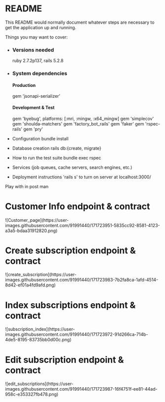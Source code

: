 # README

This README would normally document whatever steps are necessary to get the
application up and running.

Things you may want to cover:

* <h3> Versions needed </h3>
  ruby 2.7.2p137, rails 5.2.8
* <h3> System dependencies </h3>
  <h4> Production </h4>
    gem 'jsonapi-serializer'
  <h4> Development & Test </h4>  
    gem 'byebug', platforms: [:mri, :mingw, :x64_mingw]
    gem 'simplecov'
    gem 'shoulda-matchers'
    gem 'factory_bot_rails'
    gem 'faker'
    gem 'rspec-rails'
    gem 'pry'
* Configuration
  bundle install
* Database creation
  rails db:{create, migrate}
* How to run the test suite
  bundle exec rspec
* Services (job queues, cache servers, search engines, etc.)

* Deployment instructions
    'rails s' to turn on server at localhost:3000/


Play with in post man
<h1> Customer Info endpoint & contract </h1>
![Customer_page](https://user-images.githubusercontent.com/91991440/171723951-5835cc92-8581-4123-a3a5-bdaa31912820.png)
<h1> Create subscription endpoint & contract </h2>
![create_subscription](https://user-images.githubusercontent.com/91991440/171723983-7b2fa8ca-1afd-4514-8d42-ef01a4fd9afd.png)
<h1> Index subscriptions endpoint & contract </h2>
![subscription_index](https://user-images.githubusercontent.com/91991440/171723972-91d266ca-714b-4de5-8195-83735bb0d00c.png)
<h1> Edit subscription endpoint & contract </h2>
![edit_subscriptions](https://user-images.githubusercontent.com/91991440/171723987-16f4751f-ee81-44ad-958c-e353327fb478.png)
